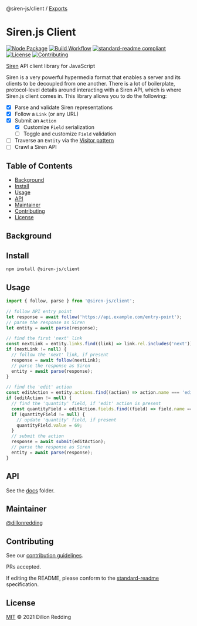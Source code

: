 @siren-js/client / [Exports](modules.md)

# Siren.js Client

[![Node Package](https://img.shields.io/npm/v/@siren-js/client?style=flat-square)](https://npmjs.org/@siren-js/client)
[![Build Workflow](https://img.shields.io/github/actions/workflow/status/siren-js/client/build.yaml?style=flat-square)]()
[![standard-readme compliant](https://img.shields.io/badge/standard--readme-OK-green.svg?style=flat-square)](https://github.com/RichardLitt/standard-readme)
[![License](https://img.shields.io/github/license/siren-js/client?style=flat-square)](LICENSE)
[![Contributing](https://img.shields.io/badge/contributions-welcome-brightgreen.svg?style=flat-square)](CONTRIBUTING.md)

[Siren](https://github.com/kevinswiber/siren) API client library for JavaScript

Siren is a very powerful hypermedia format that enables a server and its clients to be decoupled from one another. There is a lot of boilerplate, protocol-level details around interacting with a Siren API, which is where Siren.js client comes in. This library allows you to do the following:

- [x] Parse and validate Siren representations
- [x] Follow a `Link` (or any URL)
- [x] Submit an `Action`
  - [x] Customize `Field` serialization
  - [ ] Toggle and customize `Field` validation
- [ ] Traverse an `Entity` via the [Visitor pattern](https://en.wikipedia.org/wiki/Visitor_pattern)
- [ ] Crawl a Siren API

## Table of Contents <!-- omit in toc -->

- [Background](#background)
- [Install](#install)
- [Usage](#usage)
- [API](#api)
- [Maintainer](#maintainer)
- [Contributing](#contributing)
- [License](#license)

## Background

<!-- TODO -->

## Install

```bash
npm install @siren-js/client
```

## Usage

```js
import { follow, parse } from '@siren-js/client';

// follow API entry point
let response = await follow('https://api.example.com/entry-point');
// parse the response as Siren
let entity = await parse(response);

// find the first 'next' link
const nextLink = entity.links.find((link) => link.rel.includes('next'));
if (nextLink != null) {
  // follow the 'next' link, if present
  response = await follow(nextLink);
  // parse the response as Siren
  entity = await parse(response);
}

// find the 'edit' action
const editAction = entity.actions.find((action) => action.name === 'edit');
if (editAction != null) {
  // find the 'quantity' field, if 'edit' action is present
  const quantityField = editAction.fields.find((field) => field.name === 'quantity');
  if (quantityField != null) {
    // update 'quantity' field, if present
    quantityField.value = 69;
  }
  // submit the action
  response = await submit(editAction);
  // parse the response as Siren
  entity = await parse(response);
}
```

## API

See the [docs](./docs/modules.md) folder.

## Maintainer

[@dillonredding](https://github.com/dillonredding)

## Contributing

See our [contribution guidelines](./CONTRIBUTING.md).

PRs accepted.

If editing the README, please conform to the [standard-readme](https://github.com/RichardLitt/standard-readme) specification.

## License

[MIT](./LICENSE) &copy; 2021 Dillon Redding
